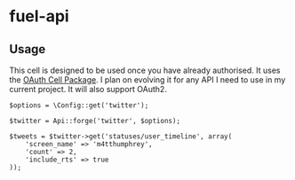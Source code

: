 fuel-api
========

Usage
-----

This cell is designed to be used once you have already authorised. It uses the [OAuth Cell Package](https://github.com/fuel-packages/fuel-oauth). I plan on evolving it for any API I need to use in my current project. It will also support OAuth2.

	$options = \Config::get('twitter');

	$twitter = Api::forge('twitter', $options);

	$tweets = $twitter->get('statuses/user_timeline', array(
		'screen_name' => 'm4tthumphrey',
		'count' => 2,
		'include_rts' => true
	));